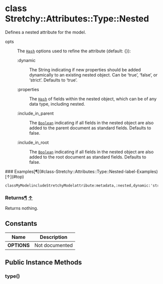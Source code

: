# class Stretchy::Attributes::Type::Nested [](#class-Stretchy::Attributes::Type::Nested) [](#top)
Defines a nested attribute for the model.

<dl class="rdoc-list note-list">
<dt>opts
</dt>
<dd>
<p>The <a href="Hash.html"><code>Hash</code></a> options used to refine the attribute (default: {}):</p>
<dl class="rdoc-list note-list">
<dt>:dynamic
</dt>
<dd>
<p>The String indicating if new properties should be added dynamically to an existing nested object. Can be ‘true’, ‘false’, or ‘strict’. Defaults to ‘true’.</p>
</dd>
<dt>:properties
</dt>
<dd>
<p>The <a href="Hash.html"><code>Hash</code></a> of fields within the nested object, which can be of any data type, including nested.</p>
</dd>
<dt>:include_in_parent
</dt>
<dd>
<p>The <a href="Boolean.html"><code>Boolean</code></a> indicating if all fields in the nested object are also added to the parent document as standard fields. Defaults to false.</p>
</dd>
<dt>:include_in_root
</dt>
<dd>
<p>The <a href="Boolean.html"><code>Boolean</code></a> indicating if all fields in the nested object are also added to the root document as standard fields. Defaults to false.</p>
</dd>
</dl>
</dd>
</dl>
### Examples[¶](#class-Stretchy::Attributes::Type::Nested-label-Examples) [↑](#top)

```
classMyModelincludeStretchyModelattribute:metadata,:nested,dynamic:'strict',include\_in\_parent:trueend
```

### Returns[¶](#class-Stretchy::Attributes::Type::Nested-label-Returns) [↑](#top)

Returns nothing.

 ## Constants
 | Name | Description |
 | ---- | ----------- |
 | **OPTIONS[](#OPTIONS)** | Not documented |
 ## Public Instance Methods
 ### type() [](#method-i-type)
 